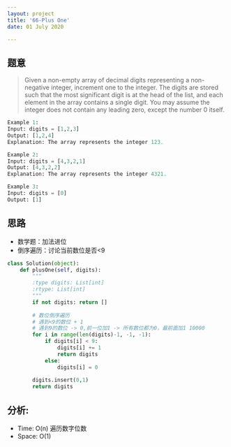 ```yaml
---
layout: project
title: '66-Plus One'
date: 01 July 2020

---
```

## 题意
> Given a non-empty array of decimal digits representing a non-negative integer, increment one to the integer.
> The digits are stored such that the most significant digit is at the head of the list, and each element in the array contains a single digit.
> You may assume the integer does not contain any leading zero, except the number 0 itself.

~~~python
Example 1:
Input: digits = [1,2,3]
Output: [1,2,4]
Explanation: The array represents the integer 123.

Example 2:
Input: digits = [4,3,2,1]
Output: [4,3,2,2]
Explanation: The array represents the integer 4321.

Example 3:
Input: digits = [0]
Output: [1]
~~~

## 思路
- 数学题：加法进位
- 倒序遍历：讨论当前数位是否<9

~~~python
class Solution(object):
    def plusOne(self, digits):
        """
        :type digits: List[int]
        :rtype: List[int]
        """
        if not digits: return []
        
        # 数位倒序遍历
        # 遇到<9的数位 + 1
        # 遇到9的数位 -> 0,前一位加1 -> 所有数位都为0，最前面加1 10000
        for i in range(len(digits)-1, -1, -1):
            if digits[i] < 9: 
                digits[i] += 1
                return digits
            else:
                digits[i] = 0    
        
        digits.insert(0,1)
        return digits
~~~

## 分析:
- Time: O(n)  遍历数字位数
- Space: O(1) 
